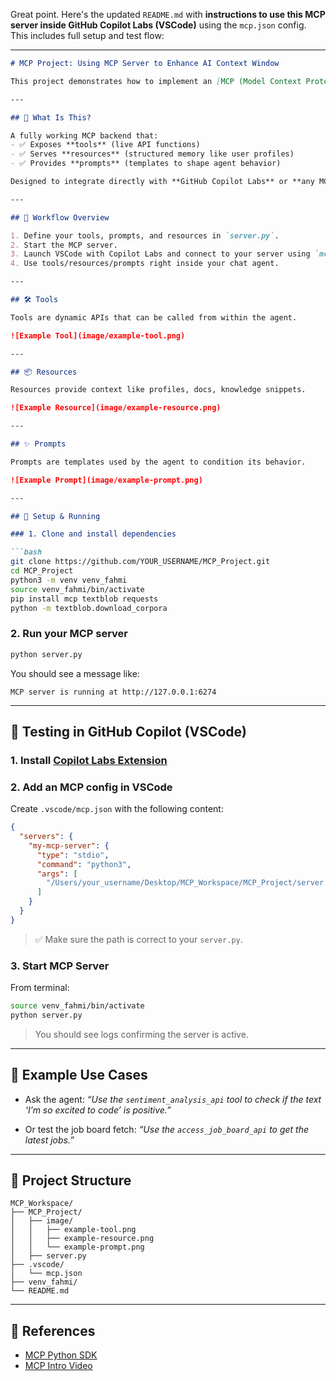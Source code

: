 Great point. Here's the updated `README.md` with **instructions to use this MCP server inside GitHub Copilot Labs (VSCode)** using the `mcp.json` config. This includes full setup and test flow:

---

````markdown
# MCP Project: Using MCP Server to Enhance AI Context Window

This project demonstrates how to implement an [MCP (Model Context Protocol)](https://github.com/modelcontextprotocol/python-sdk) server in Python using tools, prompts, and resources to enrich the context window of an AI agent like GitHub Copilot Labs.

---

## 🧠 What Is This?

A fully working MCP backend that:
- ✅ Exposes **tools** (live API functions)
- ✅ Serves **resources** (structured memory like user profiles)
- ✅ Provides **prompts** (templates to shape agent behavior)

Designed to integrate directly with **GitHub Copilot Labs** or **any MCP-compatible client**.

---

## 🔁 Workflow Overview

1. Define your tools, prompts, and resources in `server.py`.
2. Start the MCP server.
3. Launch VSCode with Copilot Labs and connect to your server using `mcp.json`.
4. Use tools/resources/prompts right inside your chat agent.

---

## 🛠️ Tools

Tools are dynamic APIs that can be called from within the agent.

![Example Tool](image/example-tool.png)

---

## 📦 Resources

Resources provide context like profiles, docs, knowledge snippets.

![Example Resource](image/example-resource.png)

---

## ✨ Prompts

Prompts are templates used by the agent to condition its behavior.

![Example Prompt](image/example-prompt.png)

---

## 🚀 Setup & Running

### 1. Clone and install dependencies

```bash
git clone https://github.com/YOUR_USERNAME/MCP_Project.git
cd MCP_Project
python3 -m venv venv_fahmi
source venv_fahmi/bin/activate
pip install mcp textblob requests
python -m textblob.download_corpora
````

### 2. Run your MCP server

```bash
python server.py
```

You should see a message like:

```
MCP server is running at http://127.0.0.1:6274
```

---

## 🧪 Testing in GitHub Copilot (VSCode)

### 1. Install [Copilot Labs Extension](https://marketplace.visualstudio.com/items?itemName=GitHub.copilot-labs)

### 2. Add an MCP config in VSCode

Create `.vscode/mcp.json` with the following content:

```json
{
  "servers": {
    "my-mcp-server": {
      "type": "stdio",
      "command": "python3",
      "args": [
        "/Users/your_username/Desktop/MCP_Workspace/MCP_Project/server.py"
      ]
    }
  }
}
```

> ✅ Make sure the path is correct to your `server.py`.

### 3. Start MCP Server

From terminal:

```bash
source venv_fahmi/bin/activate
python server.py
```

> You should see logs confirming the server is active.

---

## 🧠 Example Use Cases

* Ask the agent:
  *“Use the `sentiment_analysis_api` tool to check if the text ‘I’m so excited to code’ is positive.”*

* Or test the job board fetch:
  *“Use the `access_job_board_api` to get the latest jobs.”*

---

## 📁 Project Structure

```
MCP_Workspace/
├── MCP_Project/
│   ├── image/
│   │   ├── example-tool.png
│   │   ├── example-resource.png
│   │   └── example-prompt.png
│   ├── server.py
├── .vscode/
│   └── mcp.json
├── venv_fahmi/
└── README.md
```

---

## 🔗 References

* [MCP Python SDK](https://github.com/modelcontextprotocol/python-sdk)
* [MCP Intro Video](https://www.youtube.com/watch?v=MjfaTE3apao)


